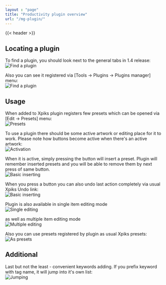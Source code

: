 ```yaml
---
layout : "page"
title: "Productivity plugin overview"
url: "/mg-plugin/"
---
```


{{< header >}}

<div class="row">
  <div class="small-12">
    <article class="post-content">

<h2>Locating a plugin</h2>
<p>
To find a plugin, you should look next to the general tabs in 1.4 release:<br/>
<img alt="Find a plugin" src='{{< misc/rel "images/posts/maground-demo/find-plugin.gif" >}}' class="small-12 large-8 center" />
</p>

<p>
Also you can see it registered via [Tools -> Plugins -> Plugins manager] menu:<br/>
<img alt="Find a plugin" src='{{< misc/rel "images/posts/maground-demo/plugins-menu.gif" >}}' class="small-12 large-8 center" />
</p>

<h2>Usage</h2>

<p>When added to Xpiks plugin registers few presets which can be opened via [Edit -> Presets] menu:<br/>
<img alt="Presets" src='{{< misc/rel "/images/posts/maground-demo/presets.gif" >}}' class="small-12 large-8 center" />
</p>
<p>
To use a plugin there should be some active artwork or editing place for it to work. Please note how buttons become active when there's an active artwork:<br/>
<img alt="Activation" src='{{< misc/rel "images/posts/maground-demo/activate-buttons.gif" >}}' class="small-12 large-8 center" />
</p>

<p>
When it is active, simply pressing the button will insert a preset. Plugin will remember inserted presets and you will be able to remove them by next press of same button.<br/>
<img alt="Basic inserting" src='{{< misc/rel "images/posts/maground-demo/basic-inserting.gif" >}}' class="small-12 large-8 center" />
</p>

<p>
When you press a button you can also undo last action completely via usual Xpiks Undo link: <br/>
<img alt="Basic inserting" src='{{< misc/rel "images/posts/maground-demo/insert-undo.gif" >}}' class="small-12 large-8 center" />
</p>

<p>
Plugin is also available in single item editing mode <br/>
<img alt="Single editing" src='{{< misc/rel "images/posts/maground-demo/one-item-editing.gif" >}}' class="small-12 large-8 center" />
</p>

<p>
as well as multiple item editing mode <br/>
<img alt="Multiple editing" src='{{< misc/rel "images/posts/maground-demo/multiple-file-editing.gif" >}}' class="small-12 large-8 center" />
</p>

<p>
Also you can use presets registered by plugin as usual Xpiks presets:<br/>
<img alt="As presets" src='{{< misc/rel "images/posts/maground-demo/insert-as-preset.gif" >}}' class="small-12 large-8 center" />
</p>

<h2>Additional</h2>

<p>
Last but not the least - convenient keywords adding. If you prefix keyword with tag name, it will jump into it's own list:<br/>
<img alt="Jumping" src='{{< misc/rel "images/posts/maground-demo/keyword-jumping.gif" >}}' class="small-12 large-8 center" />
</p>
</div>
</div>
</div>